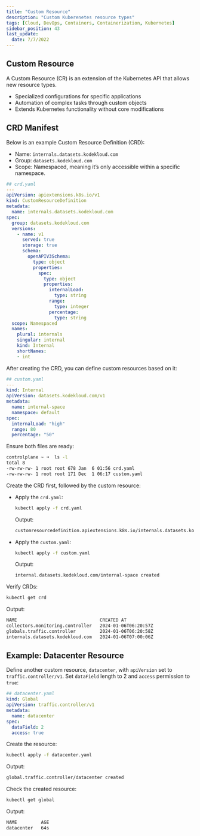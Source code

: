 ```yaml
---
title: "Custom Resource"
description: "Custom Kuberenetes resource types"
tags: [Cloud, DevOps, Containers, Containerization, Kubernetes]
sidebar_position: 43
last_update:
  date: 7/7/2022
---
```


## Custom Resource 

A Custom Resource (CR) is an extension of the Kubernetes API that allows new resource types.

- Specialized configurations for specific applications
- Automation of complex tasks through custom objects
- Extends Kubernetes functionality without core modifications


## CRD Manifest 

Below is an example Custom Resource Definition (CRD):

- Name: `internals.datasets.kodekloud.com`
- Group: `datasets.kodekloud.com`
- Scope: Namespaced, meaning it’s only accessible within a specific namespace.

```yaml
## crd.yaml 
---
apiVersion: apiextensions.k8s.io/v1
kind: CustomResourceDefinition
metadata:
  name: internals.datasets.kodekloud.com 
spec:
  group: datasets.kodekloud.com
  versions:
    - name: v1
      served: true
      storage: true
      schema:
        openAPIV3Schema:
          type: object
          properties:
            spec:
              type: object
              properties:
                internalLoad:
                  type: string
                range:
                  type: integer
                percentage:
                  type: string
  scope: Namespaced 
  names:
    plural: internals
    singular: internal
    kind: Internal
    shortNames:
    - int
```

After creating the CRD, you can define custom resources based on it:

```yaml
## custom.yaml  
---
kind: Internal
apiVersion: datasets.kodekloud.com/v1
metadata:
  name: internal-space
  namespace: default
spec:
  internalLoad: "high"
  range: 80
  percentage: "50"
```


Ensure both files are ready:

```bash
controlplane ~ ➜  ls -l
total 8
-rw-rw-rw- 1 root root 678 Jan  6 01:56 crd.yaml
-rw-rw-rw- 1 root root 171 Dec  1 06:17 custom.yaml
```

Create the CRD first, followed by the custom resource:

- Apply the `crd.yaml`:

  ```bash
  kubectl apply -f crd.yaml 
  ```

  Output: 

  ```bash 
  customresourcedefinition.apiextensions.k8s.io/internals.datasets.kodekloud.com created
  ```

- Apply the `custom.yaml`:

  ```bash 
  kubectl apply -f custom.yaml 
  ```

  Output: 

  ```bash 
  internal.datasets.kodekloud.com/internal-space created
  ```

Verify CRDs:

```bash
kubectl get crd
```

Output:
    
```bash 
NAME                               CREATED AT
collectors.monitoring.controller   2024-01-06T06:20:57Z
globals.traffic.controller         2024-01-06T06:20:58Z
internals.datasets.kodekloud.com   2024-01-06T07:00:06Z
```

## Example: Datacenter Resource 

Define another custom resource, `datacenter`, with `apiVersion` set to `traffic.controller/v1`. Set `dataField` length to 2 and `access` permission to `true`:

```yaml
## datacenter.yaml
kind: Global 
apiVersion: traffic.controller/v1
metadata:
  name: datacenter
spec:
  dataField: 2
  access: true
```

Create the resource:

```bash
kubectl apply -f datacenter.yaml 
```

Output:
    
```bash 
global.traffic.controller/datacenter created 
```

Check the created resource:

```bash
kubectl get global
```

Output:
    
```bash 
NAME         AGE
datacenter   64s 
```

 

 
